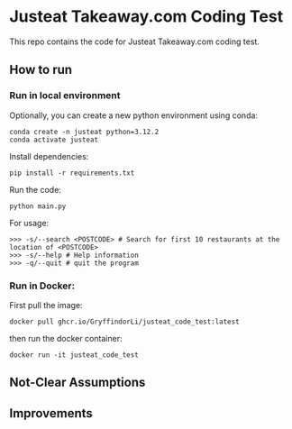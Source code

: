 # Justeat Takeaway.com Coding Test

This repo contains the code for Justeat Takeaway.com coding test.

## How to run

### Run in local environment
Optionally, you can create a new python environment using conda:
```
conda create -n justeat python=3.12.2
conda activate justeat
```

Install dependencies:
```
pip install -r requirements.txt
```

Run the code:
```
python main.py
```

For usage:
```
>>> -s/--search <POSTCODE> # Search for first 10 restaurants at the location of <POSTCODE>
>>> -s/--help # Help information
>>> -q/--quit # quit the program
```

### Run in Docker:
First pull the image:
```
docker pull ghcr.io/GryffindorLi/justeat_code_test:latest
```

then run the docker container:
```
docker run -it justeat_code_test
```

## Not-Clear Assumptions

## Improvements